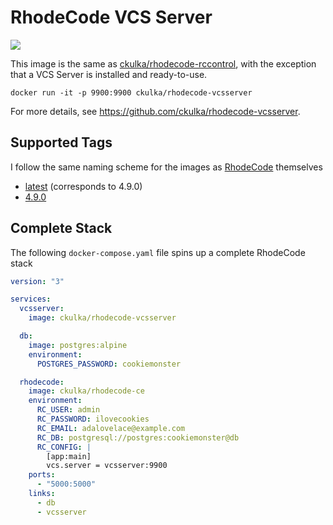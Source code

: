 # RhodeCode VCS Server

[![](https://images.microbadger.com/badges/version/ckulka/rhodecode-vcsserver.svg)](https://github.com/ckulka/rhodecode-vcsserver "Get your own version badge on microbadger.com")

This image is the same as [ckulka/rhodecode-rccontrol](https://hub.docker.com/r/ckulka/rhodecode-rccontrol/), with the exception that a
VCS Server is installed and ready-to-use.

`docker run -it -p 9900:9900 ckulka/rhodecode-vcsserver`

For more details, see <https://github.com/ckulka/rhodecode-vcsserver>.

## Supported Tags

I follow the same naming scheme for the images as [RhodeCode](https://docs.rhodecode.com/RhodeCode-Enterprise/release-notes/release-notes.html) themselves

- [latest](https://github.com/ckulka/rhodecode-vcsserver/tree/master) (corresponds to 4.9.0)
- [4.9.0](https://github.com/ckulka/rhodecode-vcsserver/tree/4.9.0)

## Complete Stack

The following `docker-compose.yaml` file spins up a complete RhodeCode stack

```yaml
version: "3"

services:
  vcsserver:
    image: ckulka/rhodecode-vcsserver

  db:
    image: postgres:alpine
    environment:
      POSTGRES_PASSWORD: cookiemonster

  rhodecode:
    image: ckulka/rhodecode-ce
    environment:
      RC_USER: admin
      RC_PASSWORD: ilovecookies
      RC_EMAIL: adalovelace@example.com
      RC_DB: postgresql://postgres:cookiemonster@db
      RC_CONFIG: |
        [app:main]
        vcs.server = vcsserver:9900
    ports:
      - "5000:5000"
    links:
      - db
      - vcsserver
```
